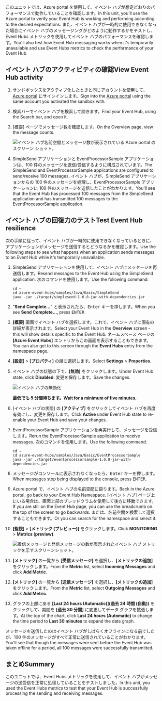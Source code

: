 <span data-ttu-id="0cf9a-101">このユニットでは、Azure portal を使用して、イベント ハブが想定どおりのパフォーマンスで動作していることを確認します。</span><span class="sxs-lookup"><span data-stu-id="0cf9a-101">In this unit, you'll use the Azure portal to verify your Event Hub is working and performing according to the desired expectations.</span></span> <span data-ttu-id="0cf9a-102">また、イベント ハブが一時的に使用できなくなった場合にイベント ハブのメッセージングがどのように動作するかをテストし、Event Hubs メトリックを使用してイベント ハブのパフォーマンスを確認します。</span><span class="sxs-lookup"><span data-stu-id="0cf9a-102">You'll also test how Event Hub messaging works when it's temporarily unavailable and use Event Hubs metrics to check the performance of your Event Hub.</span></span>

## <a name="view-event-hub-activity"></a><span data-ttu-id="0cf9a-103">イベント ハブのアクティビティの確認</span><span class="sxs-lookup"><span data-stu-id="0cf9a-103">View Event Hub activity</span></span>

1. <span data-ttu-id="0cf9a-104">サンドボックスをアクティブ化したときと同じアカウントを使用して、[Azure portal](https://portal.azure.com/learn.docs.microsoft.com?azure-portal=true) にサインインします。</span><span class="sxs-lookup"><span data-stu-id="0cf9a-104">Sign into the [Azure portal](https://portal.azure.com/learn.docs.microsoft.com?azure-portal=true) using the same account you activated the sandbox with.</span></span>

1. <span data-ttu-id="0cf9a-105">検索バーでイベント ハブを検索して開きます。</span><span class="sxs-lookup"><span data-stu-id="0cf9a-105">Find your Event Hub, using the Search bar, and open it.</span></span>

1. <span data-ttu-id="0cf9a-106">[概要] ページでメッセージ数を確認します。</span><span class="sxs-lookup"><span data-stu-id="0cf9a-106">On the Overview page, view the message counts.</span></span>

    ![イベント ハブ名前空間とメッセージ数が表示されている Azure portal のスクリーン ショット。](../media/6-view-messages.png)

1. <span data-ttu-id="0cf9a-108">SimpleSend アプリケーションと EventProcessorSample アプリケーションは、100 件のメッセージを送信/受信するように構成されています。</span><span class="sxs-lookup"><span data-stu-id="0cf9a-108">The SimpleSend and EventProcessorSample applications are configured to send/receive 100 messages.</span></span> <span data-ttu-id="0cf9a-109">イベント ハブが、SimpleSend アプリケーションからの 100 件のメッセージを処理し、EventProcessorSample アプリケーションに 100 件のメッセージを送信したことがわかります。</span><span class="sxs-lookup"><span data-stu-id="0cf9a-109">You'll see that the Event Hub has processed 100 messages from the SimpleSend application and has transmitted 100 messages to the EventProcessorSample application.</span></span>

## <a name="test-event-hub-resilience"></a><span data-ttu-id="0cf9a-110">イベント ハブの回復力のテスト</span><span class="sxs-lookup"><span data-stu-id="0cf9a-110">Test Event Hub resilience</span></span>

<span data-ttu-id="0cf9a-111">次の手順に従って、イベント ハブが一時的に使用できなくなっているときに、アプリケーションがメッセージを送信するとどうなるかを確認します。</span><span class="sxs-lookup"><span data-stu-id="0cf9a-111">Use the following steps to see what happens when an application sends messages to an Event Hub while it's temporarily unavailable.</span></span>

1. <span data-ttu-id="0cf9a-112">SimpleSend アプリケーションを使用して、イベント ハブにメッセージを再送信します。</span><span class="sxs-lookup"><span data-stu-id="0cf9a-112">Resend messages to the Event Hub using the SimpleSend application.</span></span> <span data-ttu-id="0cf9a-113">次のコマンドを使用します。</span><span class="sxs-lookup"><span data-stu-id="0cf9a-113">Use the following command:</span></span>

    ```azurecli
    cd ~
    cd azure-event-hubs/samples/Java/Basic/SimpleSend
    java -jar ./target/simplesend-1.0.0-jar-with-dependencies.jar
    ```

1. <span data-ttu-id="0cf9a-114">"**Send Complete...**" と表示されたら、<kbd>Enter</kbd> キーを押します。</span><span class="sxs-lookup"><span data-stu-id="0cf9a-114">When you see **Send Complete...**, press <kbd>ENTER</kbd>.</span></span>

1. <span data-ttu-id="0cf9a-115">**[概要]** 画面でイベント ハブを選択します。これで、イベント ハブに固有の詳細が表示されます。</span><span class="sxs-lookup"><span data-stu-id="0cf9a-115">Select your Event Hub in the **Overview** screen - this will show details specific to the Event Hub.</span></span> <span data-ttu-id="0cf9a-116">ネームスペース ページの **[Azure Event Hubs]** エントリからこの画面を表示することもできます。</span><span class="sxs-lookup"><span data-stu-id="0cf9a-116">You can also get to this screen through the **Event Hubs** entry from the namespace page.</span></span>

1. <span data-ttu-id="0cf9a-117">**[設定]** > **[プロパティ]** の順に選択します。</span><span class="sxs-lookup"><span data-stu-id="0cf9a-117">Select **Settings** > **Properties**.</span></span>

1. <span data-ttu-id="0cf9a-118">イベント ハブの状態の下で、**[無効]** をクリックします。</span><span class="sxs-lookup"><span data-stu-id="0cf9a-118">Under Event Hub state, click **Disabled**.</span></span> <span data-ttu-id="0cf9a-119">変更を保存します。</span><span class="sxs-lookup"><span data-stu-id="0cf9a-119">Save the changes.</span></span>

    ![イベント ハブの無効化](../media/7-disable-event-hub.png)

    <span data-ttu-id="0cf9a-121">**最低でも 5 分間待ちます。**</span><span class="sxs-lookup"><span data-stu-id="0cf9a-121">**Wait for a minimum of five minutes.**</span></span>

1. <span data-ttu-id="0cf9a-122">[イベント ハブの状態] の **[アクティブ]** をクリックしてイベント ハブを再度有効にし、変更を保存します。</span><span class="sxs-lookup"><span data-stu-id="0cf9a-122">Click **Active** under Event Hub state to re-enable your Event Hub and save your changes.</span></span>

1. <span data-ttu-id="0cf9a-123">EventProcessorSample アプリケーションを再実行して、メッセージを受信します。</span><span class="sxs-lookup"><span data-stu-id="0cf9a-123">Rerun the EventProcessorSample application to receive messages.</span></span> <span data-ttu-id="0cf9a-124">次のコマンドを使用します。</span><span class="sxs-lookup"><span data-stu-id="0cf9a-124">Use the following command.</span></span>

    ```azurecli
    cd ~
    cd azure-event-hubs/samples/Java/Basic/EventProcessorSample
    java -jar ./target/eventprocessorsample-1.0.0-jar-with-dependencies.jar
    ```

1. <span data-ttu-id="0cf9a-125">メッセージがコンソールに表示されなくなったら、<kbd>Enter</kbd> キーを押します。</span><span class="sxs-lookup"><span data-stu-id="0cf9a-125">When messages stop being displayed to the console, press <kbd>ENTER</kbd>.</span></span>

1. <span data-ttu-id="0cf9a-126">Azure portal で、イベント ハブの名前空間に戻ります。</span><span class="sxs-lookup"><span data-stu-id="0cf9a-126">Back in the Azure portal, go back to your Event Hub Namespace.</span></span> <span data-ttu-id="0cf9a-127">[イベント ハブ] ページ上にいる場合は、画面上部のブレッドクラムを使用して後方に移動できます。</span><span class="sxs-lookup"><span data-stu-id="0cf9a-127">If you are still on the Event Hub page, you can use the breadcrumb on the top of the screen to go backwards.</span></span> <span data-ttu-id="0cf9a-128">または、名前空間を検索して選択することもできます。</span><span class="sxs-lookup"><span data-stu-id="0cf9a-128">Or you can search for the namespace and select it.</span></span>

1. <span data-ttu-id="0cf9a-129">**[監視]** > **[メトリック (プレビュー)]** をクリックします。</span><span class="sxs-lookup"><span data-stu-id="0cf9a-129">Click **MONITORING** > **Metrics (preview)**.</span></span>

    ![着信メッセージと発信メッセージの数が表示されたイベント ハブ メトリックを示すスクリーンショット。](../media/7-event-hub-metrics.png)

1. <span data-ttu-id="0cf9a-131">**[メトリック]** の一覧から **[受信メッセージ]** を選択し、**[メトリックの追加]** をクリックします。</span><span class="sxs-lookup"><span data-stu-id="0cf9a-131">From the **Metric** list, select **Incoming Messages** and click **Add Metric**.</span></span>

1. <span data-ttu-id="0cf9a-132">**[メトリック]** の一覧から **[送信メッセージ]** を選択し、**[メトリックの追加]** をクリックします。</span><span class="sxs-lookup"><span data-stu-id="0cf9a-132">From the **Metric** list, select **Outgoing Messages** and click **Add Metric**.</span></span>

1. <span data-ttu-id="0cf9a-133">グラフの上部にある **[Last 24 hours (Automatic)]\(過去 24 時間 (自動)\)** をクリックして、期間を **[過去 30 分間]** に変更してデータ グラフを拡張します。</span><span class="sxs-lookup"><span data-stu-id="0cf9a-133">At the top of the chart, click **Last 24 hours (Automatic)** to change the time period to **Last 30 minutes** to expand the data graph.</span></span>

<span data-ttu-id="0cf9a-134">メッセージを送信したのはイベント ハブがしばらくオフラインになる前でしたが、100 件のメッセージがすべて正常に送信されていることがわかります。</span><span class="sxs-lookup"><span data-stu-id="0cf9a-134">You'll see that though the messages were sent before the Event Hub was taken offline for a period, all 100 messages were successfully transmitted.</span></span>

## <a name="summary"></a><span data-ttu-id="0cf9a-135">まとめ</span><span class="sxs-lookup"><span data-stu-id="0cf9a-135">Summary</span></span>

<span data-ttu-id="0cf9a-136">このユニットでは、Event Hubs メトリックを使用して、イベント ハブがメッセージの送受信を正常に処理していることをテストしました。</span><span class="sxs-lookup"><span data-stu-id="0cf9a-136">In this unit, you used the Event Hubs metrics to test that your Event Hub is successfully processing the sending and receiving messages.</span></span>
